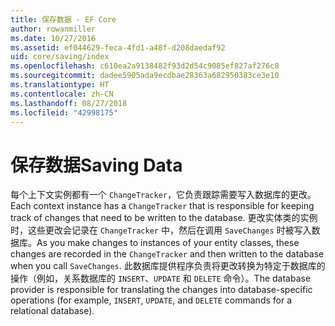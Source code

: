 ```yaml
---
title: 保存数据 - EF Core
author: rowanmiller
ms.date: 10/27/2016
ms.assetid: ef044629-feca-4fd1-a48f-d208daedaf92
uid: core/saving/index
ms.openlocfilehash: c610ea2a9138482f93d2d54c9085ef827af276c8
ms.sourcegitcommit: dadee5905ada9ecdbae28363a682950383ce3e10
ms.translationtype: HT
ms.contentlocale: zh-CN
ms.lasthandoff: 08/27/2018
ms.locfileid: "42998175"
---
```

# <a name="saving-data"></a><span data-ttu-id="a68c4-102">保存数据</span><span class="sxs-lookup"><span data-stu-id="a68c4-102">Saving Data</span></span>

<span data-ttu-id="a68c4-103">每个上下文实例都有一个 `ChangeTracker`，它负责跟踪需要写入数据库的更改。</span><span class="sxs-lookup"><span data-stu-id="a68c4-103">Each context instance has a `ChangeTracker` that is responsible for keeping track of changes that need to be written to the database.</span></span> <span data-ttu-id="a68c4-104">更改实体类的实例时，这些更改会记录在 `ChangeTracker` 中，然后在调用 `SaveChanges` 时被写入数据库。</span><span class="sxs-lookup"><span data-stu-id="a68c4-104">As you make changes to instances of your entity classes, these changes are recorded in the `ChangeTracker` and then written to the database when you call `SaveChanges`.</span></span> <span data-ttu-id="a68c4-105">此数据库提供程序负责将更改转换为特定于数据库的操作（例如，关系数据库的 `INSERT`、`UPDATE` 和 `DELETE` 命令）。</span><span class="sxs-lookup"><span data-stu-id="a68c4-105">The database provider is responsible for translating the changes into database-specific operations (for example, `INSERT`, `UPDATE`, and `DELETE` commands for a relational database).</span></span>
